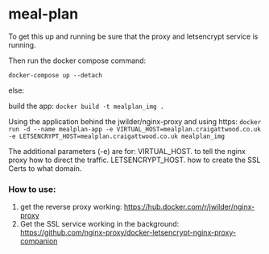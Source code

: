 # meal-plan

To get this up and running be sure that the proxy and letsencrypt service is running.

Then run the docker compose command:

```
docker-compose up --detach
```

else:


build the app:
`docker build -t mealplan_img .`

Using the application behind the jwilder/nginx-proxy and using https:
`docker run -d --name mealplan-app -e VIRTUAL_HOST=mealplan.craigattwood.co.uk -e LETSENCRYPT_HOST=mealplan.craigattwood.co.uk mealplan_img`

The additional parameters (-e) are for:
  VIRTUAL_HOST. to tell the nginx proxy how to direct the traffic.
  LETSENCRYPT_HOST. how to create the SSL Certs to what domain.


### How to use:
1. get the reverse proxy working: https://hub.docker.com/r/jwilder/nginx-proxy
2. Get the SSL service working in the background: https://github.com/nginx-proxy/docker-letsencrypt-nginx-proxy-companion
